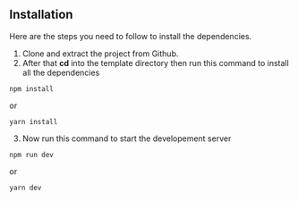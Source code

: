 ## Installation
Here are the steps you need to follow to install the dependencies.
1. Clone and extract the project from Github.
2. After that **cd** into the template directory then run this command to install all the dependencies
```
npm install
```
or
```
yarn install
```
3. Now run this command to start the developement server
```
npm run dev
```
or
```
yarn dev
```
